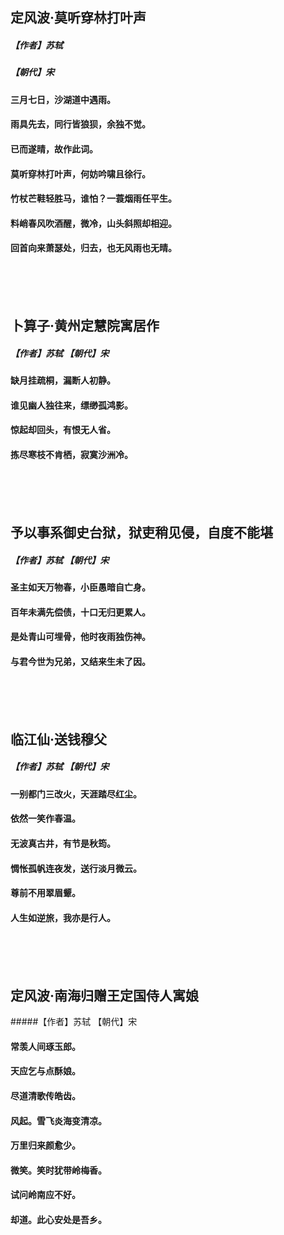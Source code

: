 ## 定风波·莫听穿林打叶声 
##### 【作者】**苏轼**    
##### 【朝代】**宋**  

#### 三月七日，沙湖道中遇雨。  
#### 雨具先去，同行皆狼狈，余独不觉。  
#### 已而遂晴，故作此词。  
#### 莫听穿林打叶声，何妨吟啸且徐行。  
#### 竹杖芒鞋轻胜马，谁怕？一蓑烟雨任平生。  
#### 料峭春风吹酒醒，微冷，山头斜照却相迎。  
#### 回首向来萧瑟处，归去，也无风雨也无晴。  
<br/><br/><br/>

## 卜算子·黄州定慧院寓居作
##### 【作者】苏轼 【朝代】宋
#### 缺月挂疏桐，漏断人初静。  
#### 谁见幽人独往来，缥缈孤鸿影。         
#### 惊起却回头，有恨无人省。     
#### 拣尽寒枝不肯栖，寂寞沙洲冷。 
<br/><br/><br/>


## 予以事系御史台狱，狱吏稍见侵，自度不能堪
##### 【作者】苏轼 【朝代】宋
#### 圣主如天万物春，小臣愚暗自亡身。
#### 百年未满先偿债，十口无归更累人。
#### 是处青山可埋骨，他时夜雨独伤神。
#### 与君今世为兄弟，又结来生未了因。   
<br/><br/><br/>

## 临江仙·送钱穆父
##### 【作者】苏轼 【朝代】宋
#### 一别都门三改火，天涯踏尽红尘。
#### 依然一笑作春温。
#### 无波真古井，有节是秋筠。
#### 惆怅孤帆连夜发，送行淡月微云。
#### 尊前不用翠眉颦。
#### 人生如逆旅，我亦是行人。
<br/><br/><br/>


## 定风波·南海归赠王定国侍人寓娘
#####【作者】苏轼 【朝代】宋
#### 常羡人间琢玉郎。
#### 天应乞与点酥娘。
#### 尽道清歌传皓齿。
#### 风起。雪飞炎海变清凉。
#### 万里归来颜愈少。
#### 微笑。笑时犹带岭梅香。
#### 试问岭南应不好。
#### 却道。此心安处是吾乡。
<br/><br/><br/>



